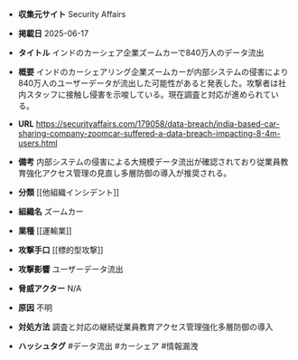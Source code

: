 - **収集元サイト**
Security Affairs

- **掲載日**
2025-06-17

- **タイトル**
インドのカーシェア企業ズームカーで840万人のデータ流出

- **概要**
インドのカーシェアリング企業ズームカーが内部システムの侵害により840万人のユーザーデータが流出した可能性があると発表した。攻撃者は社内スタッフに接触し侵害を示唆している。現在調査と対応が進められている。

- **URL**
https://securityaffairs.com/179058/data-breach/india-based-car-sharing-company-zoomcar-suffered-a-data-breach-impacting-8-4m-users.html

- **備考**
内部システムの侵害による大規模データ流出が確認されており従業員教育強化アクセス管理の見直し多層防御の導入が推奨される。

- **分類**
[[他組織インシデント]]

- **組織名**
ズームカー

- **業種**
[[運輸業]]

- **攻撃手口**
[[標的型攻撃]]

- **攻撃影響**
ユーザーデータ流出

- **脅威アクター**
N/A

- **原因**
不明

- **対処方法**
調査と対応の継続従業員教育アクセス管理強化多層防御の導入

- **ハッシュタグ**
#データ流出 #カーシェア #情報漏洩
